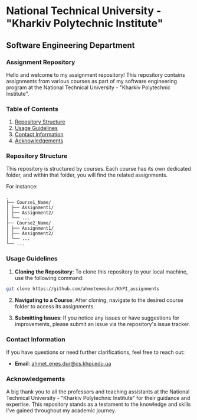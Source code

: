 # National Technical University - "Kharkiv Polytechnic Institute"

## Software Engineering Department

### Assignment Repository

Hello and welcome to my assignment repository! This repository contains assignments from various courses as part of my software engineering program at the National Technical University - "Kharkiv Polytechnic Institute".

### Table of Contents

1. [Repository Structure](#repository-structure)
2. [Usage Guidelines](#usage-guidelines)
3. [Contact Information](#contact-information)
4. [Acknowledgements](#acknowledgements)

### Repository Structure

This repository is structured by courses. Each course has its own dedicated folder, and within that folder, you will find the related assignments.

For instance:

```
.
├── Course1_Name/
│ ├── Assignment1/
│ ├── Assignment2/
│ └── ...
├── Course2_Name/
│ ├── Assignment1/
│ ├── Assignment2/
│ └── ...
└── ...
```

### Usage Guidelines

1. **Cloning the Repository**: To clone this repository to your local machine, use the following command:

```bash
git clone https://github.com/ahmetenesdur/KhPI_assignments
```

2. **Navigating to a Course**: After cloning, navigate to the desired course folder to access its assignments.

3. **Submitting Issues**: If you notice any issues or have suggestions for improvements, please submit an issue via the repository's issue tracker.

### Contact Information
If you have questions or need further clarifications, feel free to reach out:

- **Email**: ahmet_enes.dur@cs.khpi.edu.ua


### Acknowledgements
A big thank you to all the professors and teaching assistants at the National Technical University - "Kharkiv Polytechnic Institute" for their guidance and expertise. This repository stands as a testament to the knowledge and skills I've gained throughout my academic journey.

